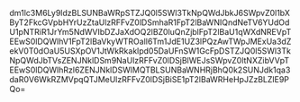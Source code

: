 dm1lc3M6Ly9ldzBLSUNBaWRpSTZJQ0l5SWl3TkNpQWdJbkJ6SWpvZ0l1bXByT2FkcGVpbHYrUzZtaUlzRFFvZ0lDSmhaR1FpT2lBaWNIQndNeTV6YUdOdU1pNTRiR1JrYm5NdWVIbDZJaXdOQ2lBZ0luQnZjblFpT2lBaU1qWXdNREVpTEEwS0lDQWlhV1FpT2lBaVkyWTROall6Tm1JdE1UZ3lPQzAwTWpJMExUa3dZekV0T0dOaU5USXpOV1JtWkRkaklpd05DaUFnSW1GcFpDSTZJQ0l5SWl3TkNpQWdJbTVsZENJNklDSm9NaUlzRFFvZ0lDSjBlWEJsSWpvZ0ltNXZibVVpTEEwS0lDQWlhRzl6ZENJNklDSWlMQTBLSUNBaWNHRjBhQ0k2SUNJdk1qa3daR0V6WkRZMVpqQTJMeUlzRFFvZ0lDSjBiSE1pT2lBaWRHeHpJZzBLZlE9PQo=
